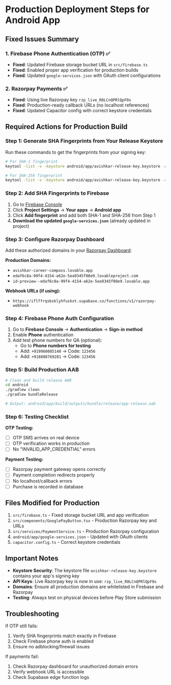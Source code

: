 # Production Deployment Steps for Android App

## Fixed Issues Summary

### 1. Firebase Phone Authentication (OTP) ✅
- **Fixed**: Updated Firebase storage bucket URL in `src/firebase.ts`
- **Fixed**: Enabled proper app verification for production builds
- **Fixed**: Updated `google-services.json` with OAuth client configurations

### 2. Razorpay Payments ✅
- **Fixed**: Using live Razorpay key `rzp_live_R8LCnQPRlQpF0s`
- **Fixed**: Production-ready callback URLs (no localhost references)
- **Fixed**: Updated Capacitor config with correct keystore credentials

## Required Actions for Production Build

### Step 1: Generate SHA Fingerprints from Your Release Keystore

Run these commands to get the fingerprints from your signing key:

```bash
# For SHA-1 fingerprint
keytool -list -v -keystore android/app/avishkar-release-key.keystore -alias avishkar -storepass MKhot@123 -keypass MKhot@123

# For SHA-256 fingerprint  
keytool -list -v -keystore android/app/avishkar-release-key.keystore -alias avishkar -storepass MKhot@123 -keypass MKhot@123 | grep SHA256
```

### Step 2: Add SHA Fingerprints to Firebase

1. Go to [Firebase Console](https://console.firebase.google.com/project/avishkarca-86013)
2. Click **Project Settings** → **Your apps** → **Android app**
3. Click **Add fingerprint** and add both SHA-1 and SHA-256 from Step 1
4. **Download the updated `google-services.json`** (already updated in project)

### Step 3: Configure Razorpay Dashboard

Add these authorized domains in your [Razorpay Dashboard](https://dashboard.razorpay.com/):

**Production Domains:**
- `avishkar-career-compass.lovable.app`
- `edaf6c8a-99f4-4154-a62e-5ea9345f08e9.lovableproject.com`
- `id-preview--edaf6c8a-99f4-4154-a62e-5ea9345f08e9.lovable.app`

**Webhook URLs (if using):**
- `https://iflffrqsbsklyhfuskxt.supabase.co/functions/v1/razorpay-webhook`

### Step 4: Firebase Phone Auth Configuration

1. Go to **Firebase Console** → **Authentication** → **Sign-in method**
2. Enable **Phone** authentication
3. Add test phone numbers for QA (optional):
   - Go to **Phone numbers for testing**
   - Add: `+919960085140` → Code: `123456`
   - Add: `+918888769281` → Code: `123456`

### Step 5: Build Production AAB

```bash
# Clean and build release AAB
cd android
./gradlew clean
./gradlew bundleRelease

# Output: android/app/build/outputs/bundle/release/app-release.aab
```

### Step 6: Testing Checklist

**OTP Testing:**
- [ ] OTP SMS arrives on real device
- [ ] OTP verification works in production
- [ ] No "INVALID_APP_CREDENTIAL" errors

**Payment Testing:**
- [ ] Razorpay payment gateway opens correctly
- [ ] Payment completion redirects properly
- [ ] No localhost/callback errors
- [ ] Purchase is recorded in database

## Files Modified for Production

1. `src/firebase.ts` - Fixed storage bucket URL and app verification
2. `src/components/GooglePayButton.tsx` - Production Razorpay key and URLs
3. `src/services/PaymentService.ts` - Production Razorpay configuration
4. `android/app/google-services.json` - Updated with OAuth clients
5. `capacitor.config.ts` - Correct keystore credentials

## Important Notes

- **Keystore Security**: The keystore file `avishkar-release-key.keystore` contains your app's signing key
- **API Keys**: Live Razorpay key is now in use: `rzp_live_R8LCnQPRlQpF0s`
- **Domains**: Ensure all production domains are whitelisted in Firebase and Razorpay
- **Testing**: Always test on physical devices before Play Store submission

## Troubleshooting

If OTP still fails:
1. Verify SHA fingerprints match exactly in Firebase
2. Check Firebase phone auth is enabled
3. Ensure no adblocking/firewall issues

If payments fail:
1. Check Razorpay dashboard for unauthorized domain errors
2. Verify webhook URL is accessible
3. Check Supabase edge function logs